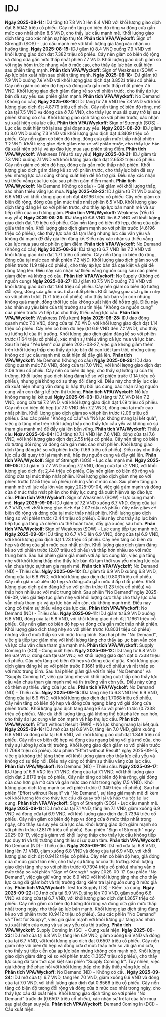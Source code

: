 # IDJ

**Ngày 2025-08-14:** IDJ tăng từ 7.8 VND lên 8.4 VND với khối lượng giao dịch đạt 8.5042 triệu cổ phiếu. Cây nến tăng có biên độ rộng và đóng cửa gần mức cao nhất phiên 8.5 VND, cho thấy lực cầu mạnh mẽ. Khối lượng giao dịch tăng cao xác nhận sự hấp thụ tốt. **Phân tích VPA/Wyckoff:** Sign of Strength (SOS) - Lực cầu mạnh mẽ với khối lượng gia tăng xác nhận xu hướng tăng.
**Ngày 2025-08-15:** IDJ giảm từ 8.4 VND xuống 7.9 VND với khối lượng giao dịch đạt 7.382 triệu cổ phiếu. Cây nến giảm có biên độ rộng và đóng cửa gần mức thấp nhất phiên 7.7 VND. Khối lượng giao dịch giảm so với ngày hôm trước nhưng vẫn ở mức cao, cho thấy áp lực bán xuất hiện sau phiên tăng mạnh. **Phân tích VPA/Wyckoff:** Sign of Weakness (SOW) - Áp lực bán xuất hiện sau phiên tăng mạnh.
**Ngày 2025-08-18:** IDJ giảm từ 7.9 VND xuống 7.6 VND với khối lượng giao dịch đạt 3.8523 triệu cổ phiếu. Cây nến giảm có biên độ hẹp và đóng cửa gần mức thấp nhất phiên 7.5 VND. Khối lượng giao dịch giảm đáng kể so với phiên trước, cho thấy áp lực bán đã suy yếu sau phiên giảm mạnh. **Phân tích VPA/Wyckoff:** No Demand (Không có cầu)
**Ngày 2025-08-19:** IDJ tăng từ 7.6 VND lên 7.8 VND với khối lượng giao dịch đạt 4.8779 triệu cổ phiếu. Cây nến tăng có biên độ rộng, mở cửa tại 7.5 VND và đóng cửa ở 7.8 VND, cho thấy lực mua đã quay trở lại sau phiên không có cầu. Khối lượng giao dịch tăng so với phiên trước, xác nhận sự xuất hiện của lực cầu. **Phân tích VPA/Wyckoff:** Sign of Strength (SOS) - Lực cầu xuất hiện trở lại sau giai đoạn suy yếu.
**Ngày 2025-08-20:** IDJ giảm từ 8.0 VND xuống 7.3 VND với khối lượng giao dịch đạt 4.3409 triệu cổ phiếu. Cây nến giảm có biên độ rộng, đóng cửa gần mức thấp nhất phiên 7.2 VND. Khối lượng giao dịch giảm nhẹ so với phiên trước, cho thấy lực bán đã xuất hiện trở lại và áp đảo lực mua sau phiên tăng điểm. **Phân tích VPA/Wyckoff:** Weakness (Yếu tố suy yếu)
**Ngày 2025-08-21:** IDJ giảm từ 7.3 VND xuống 7.1 VND với khối lượng giao dịch đạt 2.6532 triệu cổ phiếu. Cây nến giảm có biên độ hẹp, đóng cửa gần mức thấp nhất phiên. Khối lượng giao dịch giảm đáng kể so với phiên trước, cho thấy lực bán đã suy yếu nhưng lực cầu cũng không xuất hiện để hỗ trợ giá. Điều này xác nhận sự thiếu vắng của lực cầu sau phiên giảm điểm mạnh. **Phân tích VPA/Wyckoff:** No Demand (Không có cầu) - Giá giảm với khối lượng thấp, xác nhận thiếu vắng lực mua.
**Ngày 2025-08-22:** IDJ giảm từ 7.1 VND xuống 6.6 VND với khối lượng giao dịch đạt 4.6196 triệu cổ phiếu. Cây nến giảm có biên độ rộng, đóng cửa gần mức thấp nhất phiên 6.5 VND. Khối lượng giao dịch tăng đáng kể so với phiên trước, cho thấy áp lực bán mạnh mẽ và sự tiếp diễn của xu hướng giảm. **Phân tích VPA/Wyckoff:** Weakness (Yếu tố suy yếu)
**Ngày 2025-08-25:** IDJ tăng từ 6.6 VND lên 6.7 VND với khối lượng giao dịch đạt 1.9 triệu cổ phiếu. Cây nến tăng có biên độ hẹp, đóng cửa gần giữa thân nến. Khối lượng giao dịch giảm mạnh so với phiên trước (4.6196 triệu cổ phiếu), cho thấy lực bán đã tạm lắng nhưng lực cầu vẫn yếu và không đủ mạnh để đẩy giá lên đáng kể. Điều này xác nhận sự thiếu vắng của lực mua sau các phiên giảm điểm. **Phân tích VPA/Wyckoff:** No Demand (Không có cầu)
**Ngày 2025-08-26:** IDJ tăng từ 6.7 VND lên 7.2 VND với khối lượng giao dịch đạt 1.71 triệu cổ phiếu. Cây nến tăng có biên độ rộng, đóng cửa tại mức cao nhất phiên 7.2 VND. Khối lượng giao dịch giảm so với phiên trước (1.9 triệu cổ phiếu), cho thấy áp lực bán đã cạn kiệt và giá dễ dàng tăng lên. Điều này xác nhận sự thiếu vắng nguồn cung sau các phiên giảm điểm và không có cầu. **Phân tích VPA/Wyckoff:** No Supply (Không có nguồn cung)
**Ngày 2025-08-27:** IDJ giảm từ 7.5 VND xuống 7.0 VND với khối lượng giao dịch đạt 1.64 triệu cổ phiếu. Cây nến giảm có biên độ tương đối rộng, đóng cửa gần mức thấp nhất phiên. Khối lượng giao dịch giảm nhẹ so với phiên trước (1.71 triệu cổ phiếu), cho thấy lực bán vẫn còn nhưng không quá mạnh, đồng thời lực cầu không xuất hiện để hỗ trợ giá. Điều này xác nhận sự yếu kém của thị trường sau tín hiệu "Không có nguồn cung" của phiên trước và tiếp tục cho thấy thiếu vắng lực cầu. **Phân tích VPA/Wyckoff:** Weakness (Yếu kém)
**Ngày 2025-08-28:** IDJ dao động quanh mức 7.0 VND, đóng cửa tại 7.0 VND, với khối lượng giao dịch đạt 1.14 triệu cổ phiếu. Cây nến có biên độ hẹp (từ 6.9 VND đến 7.2 VND), cho thấy sự lưỡng lự của thị trường. Khối lượng giao dịch giảm đáng kể so với phiên trước (1.64 triệu cổ phiếu), xác nhận sự thiếu vắng cả lực mua và lực bán. Sau tín hiệu "Yếu kém" của phiên 2025-08-27, việc giá không giảm thêm trên khối lượng thấp cho thấy áp lực bán đã cạn kiệt tạm thời, nhưng cũng không có lực cầu mạnh mẽ xuất hiện để đẩy giá lên. **Phân tích VPA/Wyckoff:** No Demand (Không có cầu)
**Ngày 2025-08-29:** IDJ dao động quanh mức 7.0 VND, đóng cửa tại 7.0 VND, với khối lượng giao dịch đạt 2.06 triệu cổ phiếu. Cây nến có biên độ hẹp, cho thấy sự lưỡng lự của thị trường. Khối lượng giao dịch tăng đáng kể so với phiên trước (1.14 triệu cổ phiếu), nhưng giá không có sự thay đổi đáng kể. Điều này cho thấy lực cầu đã xuất hiện nhưng vẫn đang bị hấp thụ bởi lực cung, xác nhận rằng nguồn cung vẫn còn đáng kể trên thị trường. **Phân tích VPA/Wyckoff:** Nỗ lực không mang lại kết quả
**Ngày 2025-09-03:** IDJ tăng từ 7.0 VND lên 7.2 VND, đóng cửa tại 7.2 VND, với khối lượng giao dịch đạt 1.69 triệu cổ phiếu. Cây nến có biên độ hẹp (từ 7.0 VND đến 7.2 VND), đóng cửa tại mức cao nhất phiên. Khối lượng giao dịch giảm so với phiên trước (2.06 triệu cổ phiếu). Sau các phiên "Không có cầu" và "Nỗ lực không mang lại kết quả", việc giá tăng nhẹ trên khối lượng thấp cho thấy lực cầu yếu và không có sự tham gia mạnh mẽ để đẩy giá lên bền vững. **Phân tích VPA/Wyckoff:** Thiếu cầu
**Ngày 2025-09-04:** IDJ tăng từ 7.2 VND lên 7.6 VND, đóng cửa tại 7.6 VND, với khối lượng giao dịch đạt 2.55 triệu cổ phiếu. Cây nến tăng có biên độ tương đối rộng và đóng cửa gần mức cao nhất phiên. Khối lượng giao dịch tăng đáng kể so với phiên trước (1.69 triệu cổ phiếu). Điều này cho thấy lực cầu đã quay trở lại mạnh mẽ, hấp thụ nguồn cung và đẩy giá lên. **Phân tích VPA/Wyckoff:** Sign of Strength (SOS) - Lực cầu mạnh mẽ.
**Ngày 2025-09-05:** IDJ giảm từ 7.7 VND xuống 7.2 VND, đóng cửa tại 7.2 VND, với khối lượng giao dịch đạt 2.44 triệu cổ phiếu. Cây nến giảm có biên độ rộng và đóng cửa tại mức thấp nhất phiên. Khối lượng giao dịch giảm nhẹ so với phiên trước (2.55 triệu cổ phiếu) nhưng vẫn ở mức cao. Sau phiên tăng giá mạnh mẽ với lực cầu lớn vào ngày 2025-09-04, việc giá giảm mạnh và đóng cửa ở mức thấp nhất phiên cho thấy lực cung đã xuất hiện và áp đảo lực cầu. **Phân tích VPA/Wyckoff:** Sign of Weakness (SOW) - Lực cung mạnh mẽ.
**Ngày 2025-09-08:** IDJ giảm từ 7.2 VND xuống 6.7 VND, đóng cửa tại 6.7 VND, với khối lượng giao dịch đạt 2.87 triệu cổ phiếu. Cây nến giảm có biên độ rộng và đóng cửa tại mức thấp nhất phiên. Khối lượng giao dịch tăng so với phiên trước (2.44 triệu cổ phiếu). Điều này cho thấy áp lực bán tiếp tục gia tăng và chiếm ưu thế hoàn toàn, đẩy giá xuống sâu hơn. **Phân tích VPA/Wyckoff:** Sign of Weakness (SOW) - Lực cung tiếp tục mạnh mẽ.
**Ngày 2025-09-09:** IDJ tăng từ 6.7 VND lên 6.9 VND, đóng cửa tại 6.9 VND, với khối lượng giao dịch đạt 1.23 triệu cổ phiếu. Cây nến tăng có biên độ hẹp và đóng cửa gần mức cao nhất phiên. Khối lượng giao dịch giảm đáng kể so với phiên trước (2.87 triệu cổ phiếu) và thấp hơn nhiều so với mức trung bình. Sau hai phiên giảm giá mạnh với áp lực cung lớn, việc giá tăng nhẹ với khối lượng thấp cho thấy lực bán đã tạm thời suy yếu nhưng lực cầu vẫn chưa thực sự tham gia mạnh mẽ. **Phân tích VPA/Wyckoff:** No Demand (ND) - Thiếu cầu.
**Ngày 2025-09-10:** IDJ giảm từ 6.9 VND xuống 6.8 VND, đóng cửa tại 6.8 VND, với khối lượng giao dịch đạt 0.8031 triệu cổ phiếu. Cây nến giảm có biên độ hẹp và đóng cửa gần mức thấp nhất phiên. Khối lượng giao dịch giảm đáng kể so với phiên trước (1.23 triệu cổ phiếu) và thấp hơn nhiều so với mức trung bình. Sau phiên "No Demand" ngày 2025-09-09, việc giá tiếp tục giảm nhẹ với khối lượng cực thấp cho thấy lực cầu vẫn chưa tham gia và áp lực bán vẫn còn, dù không mạnh mẽ. Điều này củng cố thêm sự thiếu vắng của lực cầu. **Phân tích VPA/Wyckoff:** No Demand (ND) - Thiếu cầu.
**Ngày 2025-09-11:** IDJ giảm từ 6.9 VND xuống 6.8 VND, đóng cửa tại 6.8 VND, với khối lượng giao dịch đạt 1.1661 triệu cổ phiếu. Cây nến giảm có biên độ hẹp và đóng cửa gần mức thấp nhất phiên. Khối lượng giao dịch tăng nhẹ so với phiên trước (0.8031 triệu cổ phiếu) nhưng vẫn ở mức thấp so với mức trung bình. Sau hai phiên "No Demand", việc giá tiếp tục giảm nhẹ với khối lượng tăng cho thấy áp lực bán vẫn còn và lực cầu vẫn chưa tham gia mạnh mẽ. **Phân tích VPA/Wyckoff:** Supply Coming In (SCI) - Cung xuất hiện.
**Ngày 2025-09-12:** IDJ tăng từ 6.8 VND lên 6.9 VND, đóng cửa tại 6.9 VND, với khối lượng giao dịch đạt 0.7338 triệu cổ phiếu. Cây nến tăng có biên độ hẹp và đóng cửa ở giữa. Khối lượng giao dịch giảm đáng kể so với phiên trước (1.1661 triệu cổ phiếu) và rất thấp so với mức trung bình. Sau hai phiên giảm giá với tín hiệu "No Demand" và "Supply Coming In", việc giá tăng nhẹ với khối lượng cực thấp cho thấy lực cầu vẫn chưa tham gia mạnh mẽ và thị trường vẫn còn yếu. Điều này củng cố thêm sự thiếu vắng của lực cầu. **Phân tích VPA/Wyckoff:** No Demand (ND) - Thiếu cầu.
**Ngày 2025-09-15:** IDJ tăng nhẹ từ 6.8 VND lên 6.9 VND, đóng cửa tại 6.9 VND, với khối lượng giao dịch đạt 1.7068 triệu cổ phiếu. Cây nến tăng có biên độ hẹp và đóng cửa ngang bằng với giá đóng cửa phiên trước. Khối lượng giao dịch tăng đáng kể so với phiên trước (0.7338 triệu cổ phiếu). Mặc dù khối lượng tăng, giá không thể bứt phá lên cao hơn, cho thấy áp lực cung vẫn còn mạnh và hấp thụ lực cầu. **Phân tích VPA/Wyckoff:** Effort without Result (EWR) - Nỗ lực không mang lại kết quả.
**Ngày 2025-09-16:** IDJ mở cửa tại 6.9 VND, tăng lên 7.0 VND, giảm xuống 6.8 VND và đóng cửa tại 6.9 VND, với khối lượng giao dịch đạt 1.349 triệu cổ phiếu. Cây nến có biên độ hẹp và đóng cửa ngang bằng với giá mở cửa, cho thấy sự lưỡng lự của thị trường. Khối lượng giao dịch giảm so với phiên trước (1.7068 triệu cổ phiếu). Sau phiên "Effort without Result" ngày 2025-09-15, việc giá không thể tăng thêm với khối lượng giảm cho thấy lực cầu yếu và không có sự tiếp nối. Điều này củng cố thêm sự thiếu vắng của lực cầu. **Phân tích VPA/Wyckoff:** No Demand (ND) - Thiếu cầu.
**Ngày 2025-09-17:** IDJ tăng từ 6.9 VND lên 7.1 VND, đóng cửa tại 7.1 VND, với khối lượng giao dịch đạt 2.8179 triệu cổ phiếu. Cây nến tăng có biên độ khá rộng, giá đóng cửa cao hơn giá mở cửa và gần mức cao nhất trong ngày (7.5 VND). Khối lượng giao dịch tăng mạnh so với phiên trước (1.349 triệu cổ phiếu). Sau hai phiên "Effort without Result" và "No Demand", sự tăng giá mạnh mẽ đi kèm với khối lượng lớn cho thấy lực cầu đã quay trở lại và hấp thụ tốt áp lực cung. **Phân tích VPA/Wyckoff:** Sign of Strength (SOS) - Lực cầu mạnh mẽ.
**Ngày 2025-09-18:** IDJ mở cửa tại 7.1 VND, tăng lên 7.1 VND, giảm xuống 6.9 VND và đóng cửa tại 6.9 VND, với khối lượng giao dịch đạt 0.7394 triệu cổ phiếu. Cây nến giảm có biên độ hẹp và đóng cửa ở mức thấp nhất trong ngày, cho thấy sự suy yếu của lực cầu. Khối lượng giao dịch giảm mạnh so với phiên trước (2.8179 triệu cổ phiếu). Sau phiên "Sign of Strength" ngày 2025-09-17, việc giá giảm với khối lượng thấp cho thấy lực cầu không tiếp tục duy trì và thị trường đang thiếu đi sự quan tâm. **Phân tích VPA/Wyckoff:** No Demand (ND) - Thiếu cầu.
**Ngày 2025-09-19:** IDJ mở cửa tại 6.8 VND, tăng lên 7.1 VND, giảm xuống 6.8 VND và đóng cửa tại 6.9 VND, với khối lượng giao dịch đạt 0.9412 triệu cổ phiếu. Cây nến có biên độ hẹp, giá đóng cửa ở mức giữa thân nến, cho thấy sự lưỡng lự của thị trường. Khối lượng giao dịch tăng nhẹ so với phiên trước (0.7394 triệu cổ phiếu) nhưng vẫn ở mức thấp so với phiên "Sign of Strength" ngày 2025-09-17. Sau phiên "No Demand", việc giá giữ vững mức 6.9 VND với khối lượng tăng nhẹ cho thấy lực cung đã giảm bớt và thị trường đang kiểm tra lại nguồn cung ở mức giá này. **Phân tích VPA/Wyckoff:** Test for Supply (TS) - Kiểm tra cung.
**Ngày 2025-09-22:** IDJ mở cửa tại 6.9 VND, tăng lên 7.0 VND, giảm xuống 6.6 VND và đóng cửa tại 6.7 VND, với khối lượng giao dịch đạt 1.3657 triệu cổ phiếu. Cây nến giảm có biên độ tương đối rộng và đóng cửa gần mức thấp nhất trong ngày, cho thấy áp lực bán mạnh. Khối lượng giao dịch tăng đáng kể so với phiên trước (0.9412 triệu cổ phiếu). Sau các phiên "No Demand" và "Test for Supply", việc giá giảm mạnh với khối lượng gia tăng xác nhận sự xuất hiện của cung và sự suy yếu của thị trường. **Phân tích VPA/Wyckoff:** Supply Coming In (SCI) - Cung xuất hiện.
**Ngày 2025-09-23:** IDJ mở cửa tại 6.8 VND, tăng lên 6.9 VND, giảm xuống 6.6 VND và đóng cửa tại 6.7 VND, với khối lượng giao dịch đạt 0.6507 triệu cổ phiếu. Cây nến giảm nhẹ với biên độ hẹp và đóng cửa ở mức thấp hơn so với giá mở cửa, cho thấy sự tiếp diễn của áp lực bán nhưng không còn mạnh mẽ. Khối lượng giao dịch giảm đáng kể so với phiên trước (1.3657 triệu cổ phiếu), cho thấy lực cung đã tạm thời cạn kiệt sau phiên "Supply Coming In". Tuy nhiên, việc giá không thể phục hồi với khối lượng thấp cho thấy thiếu vắng lực cầu. **Phân tích VPA/Wyckoff:** No Demand (ND) - Không có cầu.
**Ngày 2025-09-24:** IDJ mở cửa tại 6.7 VND, tăng lên 7.0 VND, giảm xuống 6.6 VND và đóng cửa tại 7.0 VND, với khối lượng giao dịch đạt 0.8566 triệu cổ phiếu. Cây nến tăng có biên độ tương đối rộng và đóng cửa ở mức cao nhất trong ngày, cho thấy lực cầu đã xuất hiện. Khối lượng giao dịch tăng so với phiên "No Demand" trước đó (0.6507 triệu cổ phiếu), xác nhận sự trở lại của lực mua sau giai đoạn suy yếu. **Phân tích VPA/Wyckoff:** Demand Coming In (DCI) - Cầu xuất hiện.
